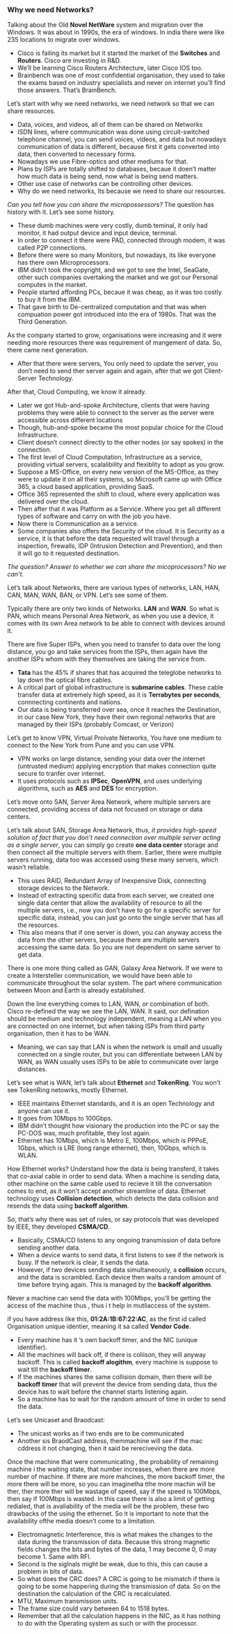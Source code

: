 ### Why we need Networks?

Talking about the Old **Novel NetWare** system and migration over the Windows. It was about in 1990s, the era of windows. In india there were like 235 locations to migrate over windows. 

* Cisco is failing its market but it started the market of the **Switches** and **Routers**. Cisco are investing in R&D.
* We’ll be learning Cisco Routers Architecture, later Cisco IOS too. 
* Brainbench was one of most confidential organisation, they used to take the exams based on industry specialists and never on internet you’ll find those answers. That’s BrainBench.

Let’s start with why we need networks, we need network so that we can share resources.

* Data, voices, and videos, all of them can be shared on Networks
* ISDN lines, where communication was done using circuit-switched telephone channel, you can send voices, videos, and data but nowadays communication of data is different, because first it gets converted into data, then converted to necessary forms.
* Nowadays we use Fibre-optics and other mediums for that.
* Plans by ISPs are totally shifted to databases, becaue it doen’t matter how much data is being send, now what is being send matters.
* Other use case of networks can be controlling other devices.
* Why do we need networks, Its because we need to share our resources.

*Can you tell how you can share the micropossessors?*  The question has history with it. Let’s see some history.

* These dumb machines were very costly, dumb teminal, it only had monitor, it had output device and input device, terminal. 
* In order to connect it there were PAD, connected through modem, it was called P2P connections.
* Before there were so many Monitors, but nowadays, its like everyone has there own Microprocessors.
* IBM didn’t took the copyright, and we got to see the Intel, SeaGate, other such companies overtaking the market and we got our Personal computes in the market.
* People started affording PCs, becaue it was cheap, as it was too costly to buy it from the IBM. 
* That gave birth to De-centralized computation and that was when compuation power got introduced into the era of 1980s. That was the Third Generation.

As the company started to grow, organisations were increasing and it were needing more resources there was requirement of mangement of data. So, there came next generation. 

* After that there were servers, You only need to update the server, you don’t need to send ther server again and again, after that we got Client-Server Technology. 

After that, Cloud Computing, we know it already. 

* Later we got Hub-and-spoke Architecture, clients that were having problems they were able to connect to the server as the server were accessible across different locations
* Though, hub-and-spoke became the most popular choice for the Cloud Infrastructure.
* Client doesn’t connect directly to the other nodes (or say spokes) in the connection.
* The first level of Cloud Computation, Infrastructure as a service, providing virtual servers, scalalibility and flexiblity to adopt as you grow.
* Suppose a MS-Office, on every new version of the MS-Office, as they were to update it on all their systems, so Microsoft came up with Office 365, a cloud based application, providing SaaS.
* Office 365 represented the shift to cloud, where every application was delivered over the cloud.
* Then after that it was Platform as a Service. Where you get all different types of software and carry on with the job you have. 
* Now there is Communication as a service. 
* Some companies also offers the Security of the cloud. It is Security as a service, it is that before the data requested will travel through a inspection, firewalls, IDP (Intrusion Detection and Prevention), and then it will go to it requested destination.

*The question? Answer to whether we can share the micoprocessors? No we can’t*.

Let’s talk about Networks, there are various types of networks, LAN, HAN, CAN, MAN, WAN, BAN, or VPN. Let’s see some of them.

Typically there are only two kinds of Networks. **LAN** and **WAN**. So what is PAN, which means Personal Area Network, as when you use a device, it comes with its own Area network to be able to connect with devices around it.

There are five Super ISPs, when you need to transfer to data over the long distance, you go and take services from the ISPs, then again have the another ISPs whom with they themselves are taking the service from.

* **Tata** has the 45% if shares that has acquired the teleglobe networks to lay down the optical fibre cables.
* A critical part of global infrastructure is **submarine cables**. These cable transfer data at extremely high speed, as it is **Terrabytes per seconds**, connnecting continents and nations.
* Our data is being transferred over sea, once it reaches the Destination, in our case New York, they have their own regional networks that are managed by their ISPs (probably Comcast, or Verizon)

Let’s get to know VPN, Virtual Proivate Networks, You have one medium to connect to the New York from Pune and you can use VPN.

* VPN works on large distance, sending your data over the internet (untrusted medium) applying encryption that makes connection quite secure to tranfer over internet.
* It uses protocols such as **IPSec**, **OpenVPN**, and uses underlying algorithms, such as **AES** and **DES** for encryption.

Let’s move onto SAN, Server Area Network, where multiple servers are connected, providing access of data not focused on storage or data centers.

Let’s talk about SAN, Storage Area Network, thus, *it provides high-speed solution of fact that you don’t need connection over multiple server acting as a single server*, you can simply go create **one data center** storage and then connect all the multiple servers with them. Earlier, there were multiple servers running, data too was accessed using these many servers, which wasn’t reliable.

* This uses RAID, Redundant Array of Inexpensive Disk, connecting storage devices to the Network.
* Instead of extracting specific data from each server, we created one single data center that allow the availability of resource to all the multiple servers, i.e., now you don't have to go for a specific server for specific data, instead, you can just go onto the single server that has all the resources.
* This also means that if one server is down, you can anyway access the data from the other servers, because there are multiple servers accessing the same data. So you are not dependent on same server to get data.

There is one more thing called as GAN, Galaxy Area Network. If we were to create a Intersteller communication, we would have been able to communicate throughout the solar system. The part where communication between Moon and Earth is already established.

Down the line everything comes to LAN, WAN, or combination of both. Cisco re-defined the way we see the LAN, WAN. It said, our defination should be medium and technology independent, meaning a LAN when you are connected on one internet, but when taking ISPs from third party organisation, then it has to be WAN.

* Meaning, we can say that LAN is when the network is small and usually connected on a single router, but you can differentiate between LAN by WAN, as WAN usually uses ISPs to be able to communicate over large distances.

Let’s see what is WAN, let’s talk about **Ethernet** and **TokenRing**. You won’t see TokenRing netowrks, mostly Ethernet. 

* IEEE maintains Ethernet standards, and it is an open Technology and anyone can use it.
* It goes from 10Mbps to 100Gbps.
* IBM didn’t thought how visionary the production into the PC or say the PC-DOS was, much profitable, they lost again.
* Ethernet has 10Mbps, which is Metro E, 100Mbps, which is PPPoE, 1Gbps, which is LRE (long range ethernet), then, 10Gbps, which is WLAN.

How Ethernet works? Understand how the data is being transferd, it takes that co-axial cable in order to send data. When a machine is sending data, other machine on the same cable used to recieve it till the conversation comes to end, as it won't accept another streamline of data. Ethernet technology uses **Collision detection**, which detects the data collision and resends the data using **backoff algorithm**.

So, that’s why there was set of rules, or say protocols that was developed by IEEE, they developed **CSMA/CD**.

* Basically, CSMA/CD listens to any ongoing transmission of data before sending another data.
* When a device wants to send data, it first listens to see if the network is busy. If the network is clear, it sends the data. 
* However, if two devices sending data simultaneously, a **collision** occurs, and the data is scrambled. Each device then waits a random amount of time before trying again. This is managed by the **backoff algorithm**.

Never a machine can send the data with 100Mbps, you’ll be getting the access of the machine thus , thus i t help in mutliaccess  of the system.

if you have address like this, **01:2A:1B:67:22:AC**, as the first id called Organisation unique identier, meaning it sa called **Vendor Code**. 

* Every machine has it ’s own backoff timer, and the NIC (unique identifier).
* All the machines will back off, if there is coliison, they will anyway backoff. This is called **backoff alogithm**, every machine is suppose to wait till the **backoff timer**.
* If the machines shares the same collision domain, then there will be **backoff timer** that will prevent the device from sending data, thus the device has to wait before the channel starts listening again.
* So a machine has to wait for the random amount of time in order to send the data.

Let’s see Unicaset and Braodcast:

* The unicast works as if  two ends are to be communicated
* Another sis BraodCast address, themmachine will see if the mac cddress it not changing, then it said be rereciveving the data.

Once the machine that were communicating , the probability of remaining machine i the waiting state, that number increases, when there are more number of machine. If there are more mahcines, the more backoff timer, the more there will be more, so you can imaginetha tthe more machin will be ther, ther more ther will be wastage of speed, say if the speed is 100Mbps, then say if 100Mbps is wasted. 
In this case there is also a limit of getting redialed, that is avaliability of the media will be the problem, these two drawbacks of the using the ethernet. So it is important to note that the availability ofthe media doesn’t come to a limitation.

* Electromagnetic Interference, this is what makes the changes to the data during the transmission of data. Because this strong magnetic fields changes the bits and bytes of the data, 1 may become 0, 0 may become 1. Same with RFI.
* Second is the siglnals might be weak, due to this, this can cause a problem in bits of data.
* So what does the CRC does? A CRC is going to be mismatch if there is going to be some happering during the transmission of data. So on the destination the calculation of the CRC is recalculated.
* MTU, Maximum transmission units. 
* The frame size could vary between 64 to 1518 bytes.
* Remember that all the calculation happens in the NIC, as it has nothing to do with the Operating system as such or with the processor.
